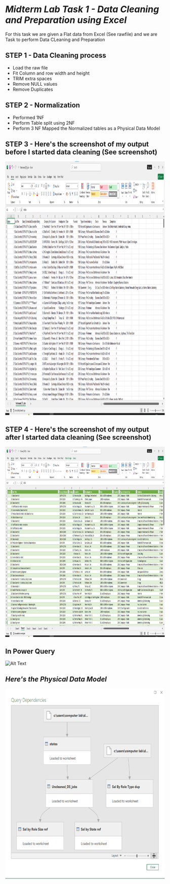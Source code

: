 # ***Midterm Lab Task 1 - Data Cleaning and Preparation using Excel***
For this task we are given a Flat data from Excel (See rawfile) and we are Task to perform Data CLeaning and Preparation
## **STEP 1 - Data Cleaning process**
- Load the raw file
- Fit Column and row width and height
- TRIM extra spaces
- Remove NULL values
- Remove Duplicates
## **STEP 2 - Normalization**
- Performed 1NF
- Perform Table split using 2NF
- Perform 3 NF
Mapped the Normalized tables as a Physical Data Model
## **STEP 3 - Here's the screenshot of my output before I started data cleaning (See screenshot)**
<img src="Images/raw2.png" alt="Alt Text" width="900" height="800">

## **STEP 4 - Here's the screenshot of my output after I started data cleaning (See screenshot)**
<img src="Images/task2.png" alt="Alt Text" width="900" height="600">

## **In Power Query**
<img src="Uncleaned_DS_jobs.PNG" alt="Alt Text" width="900" height="600">

## ***Here's the Physical Data Model***
<img src="Images/QueryDependencies.PNG" alt="Alt Text" width="900" height="600">
